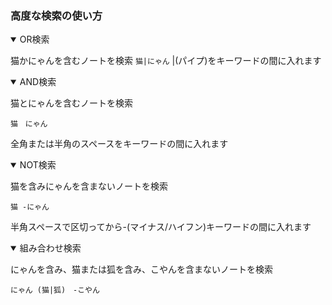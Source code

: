 
### 高度な検索の使い方

<details open><summary> OR検索</summary>

猫かにゃんを含むノートを検索
`猫|にゃん`
|(パイプ)をキーワードの間に入れます
</details>

<details open><summary>AND検索</summary>

猫とにゃんを含むノートを検索
```
猫　にゃん
```
全角または半角のスペースをキーワードの間に入れます
</details>

<details open><summary> NOT検索</summary>


猫を含みにゃんを含まないノートを検索
```
猫 -にゃん
```
半角スペースで区切ってから-(マイナス/ハイフン)キーワードの間に入れます
</details>

<details open><summary>組み合わせ検索</summary>

にゃんを含み、猫または狐を含み、こやんを含まないノートを検索
```
にゃん (猫|狐)　-こやん
```
</details>
